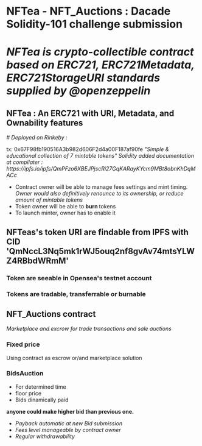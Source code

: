 <h1> NFTea - NFT_Auctions : Dacade Solidity-101 challenge submission <h1> 
<em> NFTea is crypto-collectible contract based on <strong> ERC721, ERC721Metadata, ERC721StorageURI </strong> standards supplied by @openzeppelin </em>
  <h2> NFTea : An ERC721 with URI, Metadata, and Ownability features </h2>
  <em>  # Deployed on Rinkeby : </em>
<p>
  tx: 0x67F98fb190516A3b982d606F2d4a00F187af90fe
  <i> "Simple & educational collection of 7 mintable tokens" </i>
  <em> Solidity added documentation at compilater : https://ipfs.io/ipfs/QmPFzo6XBEJPjscRi27GqKARayKYcm9MBt8obnKhDqMACc </em>
  </p>
  <ul>
    <li> Contract owner will be able to manage fees settings and mint timing. </br>
    <em> Owner would also definitively renounce to its ownership, or reduce amount of mintable tokens </em> </li>
  <li> Token owner will be able to <strong> burn </strong> tokens </li>
  <li> To launch minter, owner has to enable it </li>
</ul>
<h2> NFTeas's token URI are findable from IPFS with CID <strong> 'QmNccL3Nq5mk1rWJ5ouq2nf8gvAv74mtsYLWZ4RBbdWRmM' </strong>
  <h3> Token are seeable in Opensea's testnet account </h3>
  <h3> Tokens are tradable, transferrable or burnable </h3>
  <h2> NFT_Auctions contract </h2>
  <em> Marketplace and excrow for trade transactions and sale auctions </em>
  <h3> Fixed price </h3>
  <p> Using contract as escrow or/and marketplace solution </p>
  <h3> BidsAuction </h3>
  <ul>
    <li> For determined time </li>
    <li> floor price </li>
    <li> Bids dinamically paid </li>
  </ul>
  <strong> anyone could make higher bid than previous one. </strong> 
<em> <ul>
  <li> Payback automatic at new Bid submission </li>
  <li> Fees level manageable by contract owner </li> 
  <li> Regular withdrawability </li>
  </ul> </em>
  
